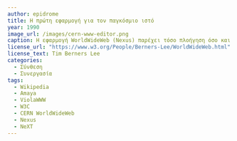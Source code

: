```yaml
---
author: epidrome
title: Η πρώτη εφαρμογή για τον παγκόσμιο ιστό 
year: 1990
image_url: /images/cern-www-editor.png
caption: Η εφαρμογή WorldWideWeb (Nexus) παρέχει τόσο πλοήγηση όσο και επεξεργασία των εγγράφων στον παγκόσμιο ιστό. Κατασκευάστηκε στο σύστημα NeXT, το οποίο είχε πολυμεσικές και αντικειμενοστραφείς δυνατότητες και χρειάστηκε να περάσουν αρκετά χρόνια ώστε να δημιουργηθούν παρόμοιες εφαρμογές για τα πιο δημοφιλή επιτραπέζια συστήματα τις δεκαετίας του 1990.
license_url: "https://www.w3.org/People/Berners-Lee/WorldWideWeb.html" 
license_text: Tim Berners Lee 
categories:
  - Σύνθεση
  - Συνεργασία
tags:
  - Wikipedia
  - Amaya
  - ViolaWWW
  - W3C
  - CERN WorldWideWeb
  - Nexus
  - NeXT
---
```


